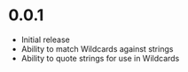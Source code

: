 # 0.0.1 #

*   Initial release
*   Ability to match Wildcards against strings
*   Ability to quote strings for use in Wildcards

